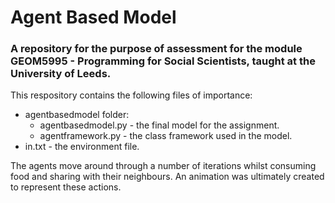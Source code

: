 # Agent Based Model
### A repository for the purpose of assessment for the module GEOM5995 - Programming for Social Scientists, taught at the University of Leeds.

This respository contains the following files of importance:
- agentbasedmodel folder:
  - agentbasedmodel.py - the final model for the assignment.
  - agentframework.py - the class framework used in the model.
- in.txt - the environment file.

The agents move around through a number of iterations whilst consuming food and sharing with their neighbours. An animation was ultimately 
created to represent these actions.
